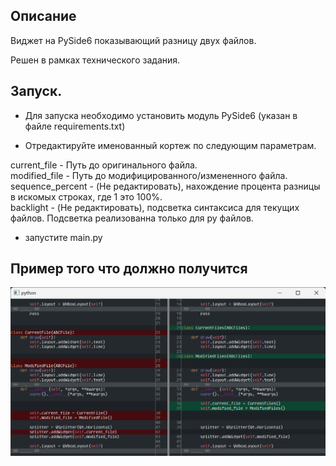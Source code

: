 ## Описание

Виджет на PySide6 показывающий разницу двух файлов.

Решен в рамках технического задания.


## Запуск.

- Для запуска необходимо установить модуль PySide6 (указан в файле requirements.txt)

- Отредактируйте именованный кортеж по следующим параметрам.

current_file - Путь до оригинального файла.  
modified_file - Путь до модифицированного/измененного файла.  
sequence_percent - (Не редактировать), нахождение процента разницы в искомых строках, где 1 это 100%.  
backlight - (Не редактировать), подсветка синтаксиса для текущих файлов. Подсветка реализованна только для py файлов.  

- запустите main.py

## Пример того что должно получится

![img.png](images/img.png)
